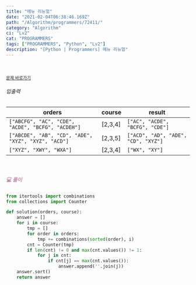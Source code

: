 ```yaml
---
title: "메뉴 리뉴얼"
date: "2021-02-04T06:38:46.169Z"
path: "/Algorithm/programmers/72411/"
category: "Algorithm"
ci: "Lv2"
cat: "PROGRAMMERS"
tags: ["PROGRAMMERS", "Python", "Lv2"]
description: "[Python | Programmers] 메뉴 리뉴얼"
---
```


<br />

<a href="https://programmers.co.kr/learn/courses/30/lessons/72411"><small>문제 바로가기</small></a>

###### 입출력

| orders                                              | course  | result                              |
| --------------------------------------------------- | ------- | ----------------------------------- |
| `["ABCFG", "AC", "CDE", "ACDE", "BCFG", "ACDEH"]`   | [2,3,4] | `["AC", "ACDE", "BCFG", "CDE"]`     |
| `["ABCDE", "AB", "CD", "ADE", "XYZ", "XYZ", "ACD"]` | [2,3,5] | `["ACD", "AD", "ADE", "CD", "XYZ"]` |
| `["XYZ", "XWY", "WXA"]`                             | [2,3,4] | `["WX", "XY"]`                      |

<br />

##### <h5 style="color:#C587AE;">💻 풀이</h5>

```python
from itertools import combinations
from collections import Counter

def solution(orders, course):
    answer = []
    for i in course:
        tmp = []
        for order in orders:
            tmp += combinations(sorted(order), i)
        cnt = Counter(tmp)
        if len(cnt) != 0 and max(cnt.values()) != 1:
            for j in cnt:
                if cnt[j] == max(cnt.values()):
                    answer.append(''.join(j))
    answer.sort()
    return answer
```

<br />


